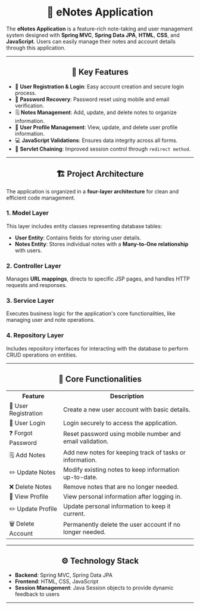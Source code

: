 <h1 align="center">📝 eNotes Application</h1>

<p>The <strong>eNotes Application</strong> is a feature-rich note-taking and user management system designed with <strong>Spring MVC</strong>, <strong>Spring Data JPA</strong>, <strong>HTML</strong>, <strong>CSS</strong>, and <strong>JavaScript</strong>. Users can easily manage their notes and account details through this application.</p>

<hr>

<h2 align="center">📌 Key Features</h2>
<ul>
    <li>🔐 <strong>User Registration & Login</strong>: Easy account creation and secure login process.</li>
    <li>🔑 <strong>Password Recovery</strong>: Password reset using mobile and email verification.</li>
    <li>🗒️ <strong>Notes Management</strong>: Add, update, and delete notes to organize information.</li>
    <li>👤 <strong>User Profile Management</strong>: View, update, and delete user profile information.</li>
    <li>💻 <strong>JavaScript Validations</strong>: Ensures data integrity across all forms.</li>
    <li>🔄 <strong>Servlet Chaining</strong>: Improved session control through <code>redirect method</code>.</li>
</ul>

<hr>

<h2 align="center">🏗️ Project Architecture</h2>
<p>The application is organized in a <strong>four-layer architecture</strong> for clean and efficient code management.</p>

<h3>1. Model Layer</h3>
<p>This layer includes entity classes representing database tables:</p>
<ul>
    <li><strong>User Entity</strong>: Contains fields for storing user details.</li>
    <li><strong>Notes Entity</strong>: Stores individual notes with a <strong>Many-to-One relationship</strong> with users.</li>
</ul>

<h3>2. Controller Layer</h3>
<p>Manages <strong>URL mappings</strong>, directs to specific JSP pages, and handles HTTP requests and responses.</p>

<h3>3. Service Layer</h3>
<p>Executes business logic for the application's core functionalities, like managing user and note operations.</p>

<h3>4. Repository Layer</h3>
<p>Includes repository interfaces for interacting with the database to perform CRUD operations on entities.</p>

<hr>

<h2 align="center">🚀 Core Functionalities</h2>
<table align="center">
    <tr>
        <th>Feature</th>
        <th>Description</th>
    </tr>
    <tr>
        <td>🔐 User Registration</td>
        <td>Create a new user account with basic details.</td>
    </tr>
    <tr>
        <td>🔑 User Login</td>
        <td>Login securely to access the application.</td>
    </tr>
    <tr>
        <td>❓ Forgot Password</td>
        <td>Reset password using mobile number and email validation.</td>
    </tr>
    <tr>
        <td>🗒️ Add Notes</td>
        <td>Add new notes for keeping track of tasks or information.</td>
    </tr>
    <tr>
        <td>✏️ Update Notes</td>
        <td>Modify existing notes to keep information up-to-date.</td>
    </tr>
    <tr>
        <td>❌ Delete Notes</td>
        <td>Remove notes that are no longer needed.</td>
    </tr>
    <tr>
        <td>👤 View Profile</td>
        <td>View personal information after logging in.</td>
    </tr>
    <tr>
        <td>✏️ Update Profile</td>
        <td>Update personal information to keep it current.</td>
    </tr>
    <tr>
        <td>🗑️ Delete Account</td>
        <td>Permanently delete the user account if no longer needed.</td>
    </tr>
</table>


<hr>

<h2 align="center">⚙️ Technology Stack</h2>
<ul>
    <li><strong>Backend</strong>: Spring MVC, Spring Data JPA</li>
    <li><strong>Frontend</strong>: HTML, CSS, JavaScript</li>
    <li><strong>Session Management</strong>: Java Session objects to provide dynamic feedback to users</li>
</ul>


<hr>
